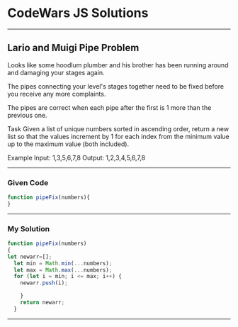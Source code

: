 # CodeWars JS Solutions

---

## Lario and Muigi Pipe Problem

Looks like some hoodlum plumber and his brother has been running around and damaging your stages again.

The pipes connecting your level's stages together need to be fixed before you receive any more complaints.

The pipes are correct when each pipe after the first is 1 more than the previous one.

Task
Given a list of unique numbers sorted in ascending order, return a new list so that the values increment by 1 for each index from the minimum value up to the maximum value (both included).

Example
Input:  1,3,5,6,7,8 Output: 1,2,3,4,5,6,7,8

---

### Given Code


```js
function pipeFix(numbers){
}
```

---

### My Solution 


```js
function pipeFix(numbers)
{
let newarr=[];
  let min = Math.min(...numbers);
  let max = Math.max(...numbers);
  for (let i = min; i <= max; i++) {  
    newarr.push(i);

    }
    return newarr;
  }
```


---

